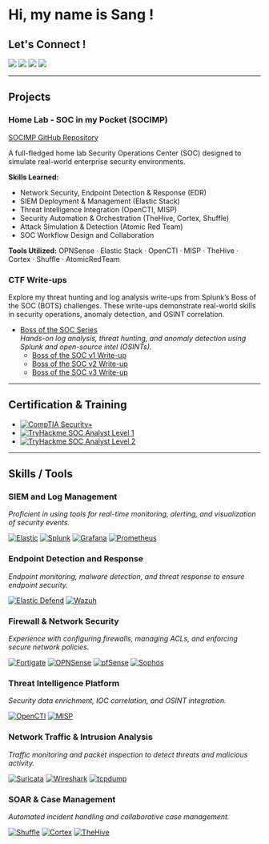 <h1> Hi, my name is Sang ! </h1>
<p align='center'></p>

## Let's Connect !
<a href="https://www.linkedin.com/in/phamthanhsang0311/"><img src="https://img.shields.io/badge/-LinkedIn-0072b1?&style=flat&logo=linkedin&logoColor=white" /></a>
<a href="https://phamthanhsang-cs.site"><img src="https://img.shields.io/badge/-Visit My Blog-00AA13?style=flat&logo=jekyll&logoColor=white" /></a>
<a href="mailto:sang3112002@gmail.com"><img src="https://img.shields.io/badge/-sang3112002@gmail.com-D14836?style=flat&logo=gmail&logoColor=white" /></a>
<a href="https://t.me/sangpham0311"><img src="https://img.shields.io/badge/-Telegram-2CA5E0?style=flat&logo=telegram&logoColor=white" /></a>

---

## Projects 
### Home Lab - SOC in my Pocket (SOCIMP)
[SOCIMP GitHub Repository](https://github.com/phamthanhsang-cs/SOC-in-my-Pocket)

A full-fledged home lab Security Operations Center (SOC) designed to simulate real-world enterprise security environments.

**Skills Learned:**
- Network Security, Endpoint Detection & Response (EDR)
- SIEM Deployment & Management (Elastic Stack)
- Threat Intelligence Integration (OpenCTI, MISP)
- Security Automation & Orchestration (TheHive, Cortex, Shuffle)
- Attack Simulation & Detection (Atomic Red Team)
- SOC Workflow Design and Collaboration

**Tools Utilized:**
OPNSense · Elastic Stack · OpenCTI · MISP · TheHive · Cortex · Shuffle · AtomicRedTeam

### CTF Write-ups

Explore my threat hunting and log analysis write-ups from Splunk’s Boss of the SOC (BOTS) challenges. These write-ups demonstrate real-world skills in security operations, anomaly detection, and OSINT correlation.

- [Boss of the SOC Series](https://phamthanhsang-cs.site/categories/blue-teaming/)  
  *Hands-on log analysis, threat hunting, and anomaly detection using Splunk and open-source intel (OSINTs).*
  - [Boss of the SOC v1 Write-up](https://phamthanhsang-cs.site/posts/BOTSV1/)
  - [Boss of the SOC v2 Write-up](https://phamthanhsang-cs.site/posts/BOTSV2/)
  - [Boss of the SOC v3 Write-up](https://phamthanhsang-cs.site/posts/BOTSV3/)

---

## Certification & Training
- [![CompTIA Security+][CompTIA Security+]][CompTIA-url]
- [![TryHackme SOC Analyst Level 1][Tryhackme]][Tryhackme-url]
- [![TryHackme SOC Analyst Level 2][TryhackmeL2]][TryhackmeL2-url]

---

## Skills / Tools

### SIEM and Log Management  
*Proficient in using tools for real-time monitoring, alerting, and visualization of security events.*

[![Elastic][Elastic]][Elastic-url]
[![Splunk][Splunk]][Splunk-url]
[![Grafana][Grafana]][Grafana-url]
[![Prometheus][Prometheus]][Prometheus-url]


### Endpoint Detection and Response  
*Endpoint monitoring, malware detection, and threat response to ensure endpoint security.*

[![Elastic Defend][Elastic-Defend]][Elastic-Defend-url]
[![Wazuh][Wazuh]][Wazuh-url]


### Firewall & Network Security  
*Experience with configuring firewalls, managing ACLs, and enforcing secure network policies.*

[![Fortigate][Fortigate]][Fortigate-url]
[![OPNSense][OPNSense]][OPNSense-url]
[![pfSense][pfSense]][pfSense-url]
[![Sophos][Sophos]][Sophos-url]


### Threat Intelligence Platform  
*Security data enrichment, IOC correlation, and OSINT integration.*

[![OpenCTI][OpenCTI]][OpenCTI-url]
[![MISP][MISP]][MISP-url]


### Network Traffic & Intrusion Analysis  
*Traffic monitoring and packet inspection to detect threats and malicious activity.*

[![Suricata][Suricata]][Suricata-url]
[![Wireshark][Wireshark]][Wireshark-url]
[![tcpdump][tcpdump]][tcpdump-url]


### SOAR & Case Management  
*Automated incident handling and collaborative case management.*

[![Shuffle][Shuffle]][Shuffle-url]
[![Cortex][Cortex]][Cortex-url]
[![TheHive][TheHive]][TheHive-url]



<!-- MARKDOWN LINKS & IMAGES -->
<!--Certification & Training-->
[CompTIA Security+]: https://img.shields.io/badge/-CompTIA_Security%2B-FF0000?&style=flat&logo=CompTIA&logoColor=white
[CompTIA-url]: https://www.credly.com/badges/248777f2-4926-42bc-a8f2-0eab6f9f4153/public_url
[Tryhackme]: https://img.shields.io/badge/-TryHackMe_SOC_Analyst_Level_1-2EAD50?&style=flat&logo=TryHackMe&logoColor=white
[Tryhackme-url]: https://tryhackme-certificates.s3-eu-west-1.amazonaws.com/THM-9JFJR40TMQ.pdf
[TryhackmeL2]: https://img.shields.io/badge/-TryHackMe_SOC_Analyst_Level_2-2EAD50?&style=flat&logo=TryHackMe&logoColor=white
[TryhackmeL2-url]: https://tryhackme-certificates.s3-eu-west-1.amazonaws.com/THM-5HMWLSDGMD.pdf


<!--SIEM and Log Management-->
[Elastic]: https://img.shields.io/badge/Elastic-%23005571.svg?style=flat&logo=elastic&logoColor=white
[Elastic-url]: https://www.elastic.co/
[Splunk]: https://img.shields.io/badge/-Splunk-000000?&style=flat&logo=Splunk&logoColor=white
[Splunk-url]: https://www.splunk.com/
[Grafana]: https://img.shields.io/badge/-Grafana-F46800?&style=flat&logo=Grafana&logoColor=white
[Grafana-url]: https://grafana.com/
[Prometheus]: https://img.shields.io/badge/-Prometheus-E6522C?&style=flat&logo=Prometheus&logoColor=white
[Prometheus-url]: https://prometheus.io/

<!--Enpoint Protection-->
[Elastic-Defend]: https://img.shields.io/badge/-Elastic_Defend-CF4A0C?&style=flat&logo=Elastic&logoColor=white
[Elastic-Defend-url]: https://www.elastic.co/guide/en/integrations/current/endpoint.html
[Wazuh]: https://img.shields.io/badge/-Wazuh-3C99DC?&style=flat&logo=librewolf&logoColor=white
[Wazuh-url]: https://wazuh.com/

<!--Firewall-->
[Fortigate]: https://img.shields.io/badge/-Fortigate-FF0000?&style=flat&logo=Fortinet&logoColor=white
[Fortigate-url]: https://www.fortinet.com/products/next-generation-firewall
[OPNSense]: https://img.shields.io/badge/OPNSense-%23FF5200.svg?style=flat&logo=opnsense&logoColor=white
[OPNSense-url]: https://opnsense.org/
[pfSense]: https://img.shields.io/badge/-pfSense-000000?&style=flat&logo=baserow&logoColor=white
[pfSense-url]: https://www.pfsense.org/
[Sophos]: https://img.shields.io/badge/-Sophos-0080FF?&style=flat&logo=symphony&logoColor=white
[Sophos-url]: https://www.sophos.com/en-us/products/next-gen-firewall

<!--Threat Intelligence-->
[OpenCTI]: https://img.shields.io/badge/OpenCTI-%23003399.svg?style=flat&logo=nextdns&logoColor=white
[OpenCTI-url]: https://filigran.io/solutions/open-cti/
[MISP]: https://img.shields.io/badge/MISP-%23248BFB.svg?style=flat&logo=wechat&logoColor=white
[MISP-url]: https://www.misp-project.org/

<!--Network analyzer-->
[Suricata]: https://img.shields.io/badge/-Suricata-FF5C28?&style=flat&logo=awsorganizations&logoColor=white
[Suricata-url]:https://suricata.io/
[Wireshark]: https://img.shields.io/badge/-Wireshark-1679A7?&style=flat&logo=Wireshark&logoColor=white
[Wireshark-url]: https://www.wireshark.org/
[tcpdump]: https://img.shields.io/badge/-tcpdump-005571?&style=flat&logo=Linux&logoColor=white
[tcpdump-url]: https://www.tcpdump.org/

<!--SOAR and Case management-->
[Shuffle]: https://img.shields.io/badge/Shuffle-%23FF6F00.svg?style=flat&logo=hackthebox&logoColor=white
[Shuffle-url]: https://shuffler.io/
[Cortex]: https://img.shields.io/badge/Cortex-%2380F5D2.svg?style=flat&logo=serverless&logoColor=white
[Cortex-url]: https://strangebee.com/cortex/
[TheHive]: https://img.shields.io/badge/TheHive-%23FFCD00.svg?style=flat&logo=hive&logoColor=white
[TheHive-url]: https://strangebee.com/thehive/





